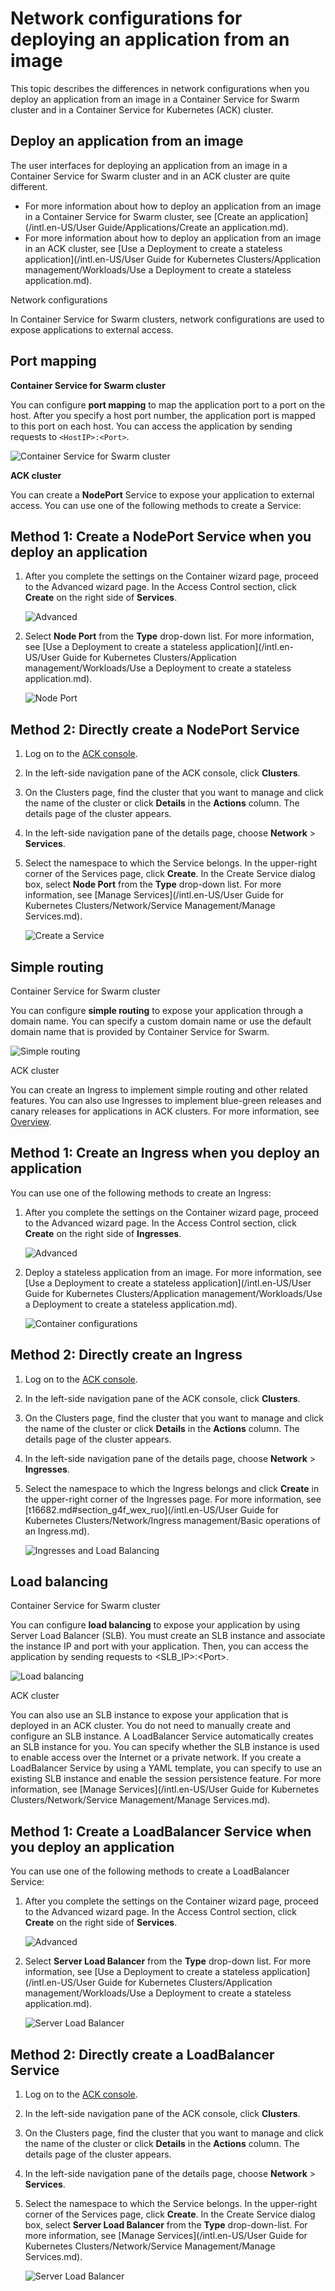 # Network configurations for deploying an application from an image

This topic describes the differences in network configurations when you deploy an application from an image in a Container Service for Swarm cluster and in a Container Service for Kubernetes \(ACK\) cluster.

## Deploy an application from an image

The user interfaces for deploying an application from an image in a Container Service for Swarm cluster and in an ACK cluster are quite different.

-   For more information about how to deploy an application from an image in a Container Service for Swarm cluster, see [Create an application](/intl.en-US/User Guide/Applications/Create an application.md).
-   For more information about how to deploy an application from an image in an ACK cluster, see [Use a Deployment to create a stateless application](/intl.en-US/User Guide for Kubernetes Clusters/Application management/Workloads/Use a Deployment to create a stateless application.md).

Network configurations

In Container Service for Swarm clusters, network configurations are used to expose applications to external access.

## Port mapping

**Container Service for Swarm cluster**

You can configure **port mapping** to map the application port to a port on the host. After you specify a host port number, the application port is mapped to this port on each host. You can access the application by sending requests to `<HostIP>:<Port>`.

![Container Service for Swarm cluster](https://static-aliyun-doc.oss-accelerate.aliyuncs.com/assets/img/en-US/4546858951/p35343.png)

**ACK cluster**

You can create a **NodePort** Service to expose your application to external access. You can use one of the following methods to create a Service:

## Method 1: Create a NodePort Service when you deploy an application

1.  After you complete the settings on the Container wizard page, proceed to the Advanced wizard page. In the Access Control section, click **Create** on the right side of **Services**.

    ![Advanced](https://static-aliyun-doc.oss-accelerate.aliyuncs.com/assets/img/en-US/5546858951/p35379.png)

2.  Select **Node Port** from the **Type** drop-down list. For more information, see [Use a Deployment to create a stateless application](/intl.en-US/User Guide for Kubernetes Clusters/Application management/Workloads/Use a Deployment to create a stateless application.md).

    ![Node Port](https://static-aliyun-doc.oss-accelerate.aliyuncs.com/assets/img/en-US/4546858951/p35381.png)


## Method 2: Directly create a NodePort Service

1.  Log on to the [ACK console](https://cs.console.aliyun.com).

2.  In the left-side navigation pane of the ACK console, click **Clusters**.

3.  On the Clusters page, find the cluster that you want to manage and click the name of the cluster or click **Details** in the **Actions** column. The details page of the cluster appears.

4.  In the left-side navigation pane of the details page, choose **Network** \> **Services**.

5.  Select the namespace to which the Service belongs. In the upper-right corner of the Services page, click **Create**. In the Create Service dialog box, select **Node Port** from the **Type** drop-down list. For more information, see [Manage Services](/intl.en-US/User Guide for Kubernetes Clusters/Network/Service Management/Manage Services.md).

    ![Create a Service](https://static-aliyun-doc.oss-accelerate.aliyuncs.com/assets/img/en-US/4546858951/p35387.png)


## Simple routing

Container Service for Swarm cluster

You can configure **simple routing** to expose your application through a domain name. You can specify a custom domain name or use the default domain name that is provided by Container Service for Swarm.

![Simple routing](https://static-aliyun-doc.oss-accelerate.aliyuncs.com/assets/img/en-US/4546858951/p35393.png)

ACK cluster

You can create an Ingress to implement simple routing and other related features. You can also use Ingresses to implement blue-green releases and canary releases for applications in ACK clusters. For more information, see [Overview]().

## Method 1: Create an Ingress when you deploy an application

You can use one of the following methods to create an Ingress:

1.  After you complete the settings on the Container wizard page, proceed to the Advanced wizard page. In the Access Control section, click **Create** on the right side of **Ingresses**.

    ![Advanced](https://static-aliyun-doc.oss-accelerate.aliyuncs.com/assets/img/en-US/4546858951/p35395.png)

2.  Deploy a stateless application from an image. For more information, see [Use a Deployment to create a stateless application](/intl.en-US/User Guide for Kubernetes Clusters/Application management/Workloads/Use a Deployment to create a stateless application.md).

    ![Container configurations](https://static-aliyun-doc.oss-accelerate.aliyuncs.com/assets/img/en-US/4546858951/p35397.png)


## Method 2: Directly create an Ingress

1.  Log on to the [ACK console](https://cs.console.aliyun.com).

2.  In the left-side navigation pane of the ACK console, click **Clusters**.

3.  On the Clusters page, find the cluster that you want to manage and click the name of the cluster or click **Details** in the **Actions** column. The details page of the cluster appears.

4.  In the left-side navigation pane of the details page, choose **Network** \> **Ingresses**.

5.  Select the namespace to which the Ingress belongs and click **Create** in the upper-right corner of the Ingresses page. For more information, see [t16682.md\#section\_g4f\_wex\_ruo](/intl.en-US/User Guide for Kubernetes Clusters/Network/Ingress management/Basic operations of an Ingress.md).

    ![Ingresses and Load Balancing](https://static-aliyun-doc.oss-accelerate.aliyuncs.com/assets/img/en-US/4546858951/p35397.png)


## Load balancing

Container Service for Swarm cluster

You can configure **load balancing** to expose your application by using Server Load Balancer \(SLB\). You must create an SLB instance and associate the instance IP and port with your application. Then, you can access the application by sending requests to <SLB\_IP\>:<Port\>.

![Load balancing](https://static-aliyun-doc.oss-accelerate.aliyuncs.com/assets/img/en-US/4546858951/p35439.png)

ACK cluster

You can also use an SLB instance to expose your application that is deployed in an ACK cluster. You do not need to manually create and configure an SLB instance. A LoadBalancer Service automatically creates an SLB instance for you. You can specify whether the SLB instance is used to enable access over the Internet or a private network. If you create a LoadBalancer Service by using a YAML template, you can specify to use an existing SLB instance and enable the session persistence feature. For more information, see [Manage Services](/intl.en-US/User Guide for Kubernetes Clusters/Network/Service Management/Manage Services.md).

## Method 1: Create a LoadBalancer Service when you deploy an application

You can use one of the following methods to create a LoadBalancer Service:

1.  After you complete the settings on the Container wizard page, proceed to the Advanced wizard page. In the Access Control section, click **Create** on the right side of **Services**.

    ![Advanced](https://static-aliyun-doc.oss-accelerate.aliyuncs.com/assets/img/en-US/5546858951/p35379.png)

2.  Select **Server Load Balancer** from the **Type** drop-down list. For more information, see [Use a Deployment to create a stateless application](/intl.en-US/User Guide for Kubernetes Clusters/Application management/Workloads/Use a Deployment to create a stateless application.md).

    ![Server Load Balancer](https://static-aliyun-doc.oss-accelerate.aliyuncs.com/assets/img/en-US/5546858951/p35440.png)


## Method 2: Directly create a LoadBalancer Service

1.  Log on to the [ACK console](https://cs.console.aliyun.com).

2.  In the left-side navigation pane of the ACK console, click **Clusters**.

3.  On the Clusters page, find the cluster that you want to manage and click the name of the cluster or click **Details** in the **Actions** column. The details page of the cluster appears.

4.  In the left-side navigation pane of the details page, choose **Network** \> **Services**.

5.  Select the namespace to which the Service belongs. In the upper-right corner of the Services page, click **Create**. In the Create Service dialog box, select **Server Load Balancer** from the **Type** drop-down-list. For more information, see [Manage Services](/intl.en-US/User Guide for Kubernetes Clusters/Network/Service Management/Manage Services.md).

    ![Server Load Balancer](https://static-aliyun-doc.oss-accelerate.aliyuncs.com/assets/img/en-US/5546858951/p35441.png)


